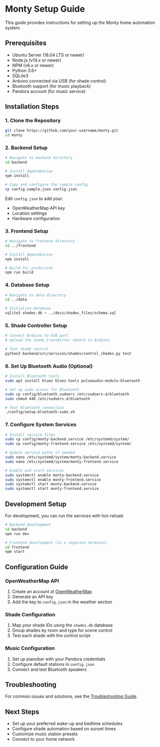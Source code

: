 # Monty Setup Guide

This guide provides instructions for setting up the Monty home automation system.

## Prerequisites

- Ubuntu Server (18.04 LTS or newer)
- Node.js (v14.x or newer)
- NPM (v6.x or newer)
- Python 3.6+
- SQLite3
- Arduino connected via USB (for shade control)
- Bluetooth support (for music playback)
- Pandora account (for music service)

## Installation Steps

### 1. Clone the Repository

```bash
git clone https://github.com/your-username/monty.git
cd monty
```

### 2. Backend Setup

```bash
# Navigate to backend directory
cd backend

# Install dependencies
npm install

# Copy and configure the sample config
cp config.sample.json config.json
```

Edit `config.json` to add your:
- OpenWeatherMap API key
- Location settings
- Hardware configuration

### 3. Frontend Setup

```bash
# Navigate to frontend directory
cd ../frontend

# Install dependencies
npm install

# Build for production
npm run build
```

### 4. Database Setup

```bash
# Navigate to data directory
cd ../data

# Initialize database
sqlite3 shades.db < ../docs/shades_files/schema.sql
```

### 5. Shade Controller Setup

```bash
# Connect Arduino to USB port
# Upload the shade_transmitter sketch to Arduino

# Test shade control
python3 backend/src/services/shades/control_shades.py test
```

### 6. Set Up Bluetooth Audio (Optional)

```bash
# Install Bluetooth tools
sudo apt install bluez bluez-tools pulseaudio-module-bluetooth

# Set up sudo access for Bluetooth
sudo cp config/bluetooth_sudoers /etc/sudoers.d/bluetooth
sudo chmod 440 /etc/sudoers.d/bluetooth

# Test Bluetooth connection
./config/setup-bluetooth-sudo.sh
```

### 7. Configure System Services

```bash
# Install service files
sudo cp config/monty-backend.service /etc/systemd/system/
sudo cp config/monty-frontend.service /etc/systemd/system/

# Update service paths if needed
sudo nano /etc/systemd/system/monty-backend.service
sudo nano /etc/systemd/system/monty-frontend.service

# Enable and start services
sudo systemctl enable monty-backend.service
sudo systemctl enable monty-frontend.service
sudo systemctl start monty-backend.service
sudo systemctl start monty-frontend.service
```

## Development Setup

For development, you can run the services with hot-reload:

```bash
# Backend development
cd backend
npm run dev

# Frontend development (in a separate terminal)
cd frontend
npm start
```

## Configuration Guide

### OpenWeatherMap API

1. Create an account at [OpenWeatherMap](https://openweathermap.org/)
2. Generate an API key
3. Add the key to `config.json` in the weather section

### Shade Configuration

1. Map your shade IDs using the `shades.db` database
2. Group shades by room and type for scene control
3. Test each shade with the control script

### Music Configuration

1. Set up pianobar with your Pandora credentials
2. Configure default stations in `config.json`
3. Connect and test Bluetooth speakers

## Troubleshooting

For common issues and solutions, see the [Troubleshooting Guide](../troubleshooting/README.md).

## Next Steps

- Set up your preferred wake-up and bedtime schedules
- Configure shade automation based on sunset times
- Customize music station presets
- Connect to your home network